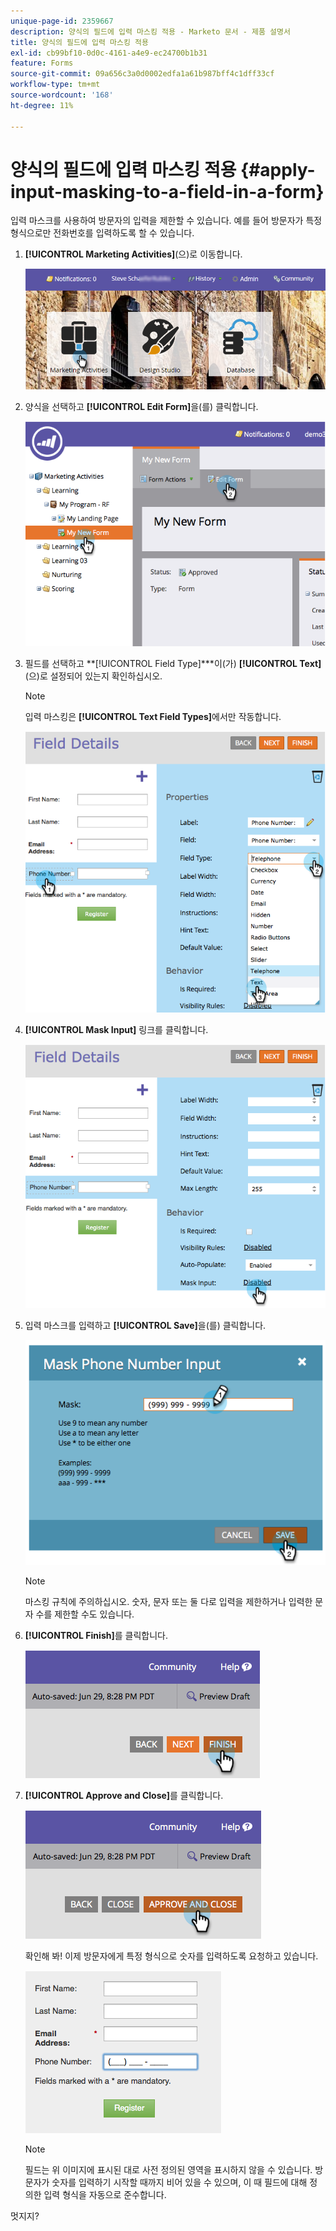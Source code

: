 ```yaml
---
unique-page-id: 2359667
description: 양식의 필드에 입력 마스킹 적용 - Marketo 문서 - 제품 설명서
title: 양식의 필드에 입력 마스킹 적용
exl-id: cb99bf10-0d0c-4161-a4e9-ec24700b1b31
feature: Forms
source-git-commit: 09a656c3a0d0002edfa1a61b987bff4c1dff33cf
workflow-type: tm+mt
source-wordcount: '168'
ht-degree: 11%

---
```


# 양식의 필드에 입력 마스킹 적용 {#apply-input-masking-to-a-field-in-a-form}

입력 마스크를 사용하여 방문자의 입력을 제한할 수 있습니다. 예를 들어 방문자가 특정 형식으로만 전화번호를 입력하도록 할 수 있습니다.

1. **[!UICONTROL Marketing Activities]**(으)로 이동합니다.

   ![](assets/login-marketing-activities-4.png)

1. 양식을 선택하고 **[!UICONTROL Edit Form]**&#x200B;을(를) 클릭합니다.

   ![](assets/image2014-9-15-13-3a40-3a44.png)

1. 필드를 선택하고 **[!UICONTROL Field Type]***이(가) **[!UICONTROL Text]**(으)로 설정되어 있는지 확인하십시오.

   >[!NOTE]
   >
   >입력 마스킹은 **[!UICONTROL Text Field Types]**&#x200B;에서만 작동합니다.

   ![](assets/image2014-9-15-13-3a40-3a53.png)

1. **[!UICONTROL Mask Input]** 링크를 클릭합니다.

   ![](assets/image2014-9-15-13-3a41-3a3.png)

1. 입력 마스크를 입력하고 **[!UICONTROL Save]**&#x200B;을(를) 클릭합니다.

   ![](assets/image2014-9-15-13-3a41-3a14.png)

   >[!NOTE]
   >
   >마스킹 규칙에 주의하십시오. 숫자, 문자 또는 둘 다로 입력을 제한하거나 입력한 문자 수를 제한할 수도 있습니다.

1. **[!UICONTROL Finish]**&#x200B;를 클릭합니다.

   ![](assets/image2014-9-15-13-3a41-3a22.png)

1. **[!UICONTROL Approve and Close]**&#x200B;를 클릭합니다.

   ![](assets/image2014-9-15-13-3a41-3a28.png)

   확인해 봐! 이제 방문자에게 특정 형식으로 숫자를 입력하도록 요청하고 있습니다.

   ![](assets/image2014-9-15-13-3a41-3a39.png)

   >[!NOTE]
   >
   >필드는 위 이미지에 표시된 대로 사전 정의된 영역을 표시하지 않을 수 있습니다. 방문자가 숫자를 입력하기 시작할 때까지 비어 있을 수 있으며, 이 때 필드에 대해 정의한 입력 형식을 자동으로 준수합니다.

멋지지?
